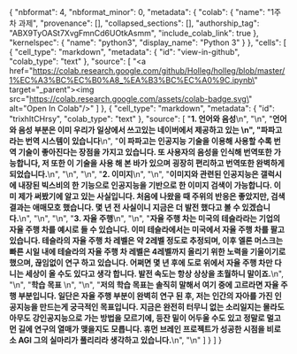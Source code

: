 {
  "nbformat": 4,
  "nbformat_minor": 0,
  "metadata": {
    "colab": {
      "name": "1주차 과제",
      "provenance": [],
      "collapsed_sections": [],
      "authorship_tag": "ABX9TyOASt7XvgFmnCd6UOtkAsmm",
      "include_colab_link": true
    },
    "kernelspec": {
      "name": "python3",
      "display_name": "Python 3"
    }
  },
  "cells": [
    {
      "cell_type": "markdown",
      "metadata": {
        "id": "view-in-github",
        "colab_type": "text"
      },
      "source": [
        "<a href=\"https://colab.research.google.com/github/Holleg/holleg/blob/master/1%EC%A3%BC%EC%B0%A8_%EA%B3%BC%EC%A0%9C.ipynb\" target=\"_parent\"><img src=\"https://colab.research.google.com/assets/colab-badge.svg\" alt=\"Open In Colab\"/></a>"
      ]
    },
    {
      "cell_type": "markdown",
      "metadata": {
        "id": "trixhItCHrsy",
        "colab_type": "text"
      },
      "source": [
        "**1. 언어와 음성**\n",
        "\n",
        "**언어와 음성 부분은 이미 우리가 일상에서 쓰고있는 네이버에서 제공하고 있는 \n",
        "파파고라는 번역 시스템이 있습니다**\n",
        "**이 파파고는 인공지능 기술을 이용해 사용할 수록 번역 기술이 좋아진다는 장점을 가지고 있습니다. 또 사용자의 음성을 인식해 번역또한 가능합니다, 저 또한 이 기술을 사용 해 본 바가 있으며 굉장히 편리하고 번역또한 완벽하게 되었습니다.**\n",
        "\n",
        "\n",
        "**2. 이미지**\n",
        "\n",
        "**이미지와 관련된 인공지능은 갤럭시에 내장된 빅스비의 한 기능으로 인공지능을 기반으로 한 이미지 검색이 가능합니다. 이미 제가 써봤기에 알고 있는 사실입니다. 처음에 나왔을 때 주위의 반응은 좋았지만, 검색 결과는 애매모호 했습니다. 몇 년 전 사실이니 지금은 더 발전 했다고 볼 수 있겠습니다.**\n",
        "\n",
        "\n",
        "**3. 자율 주행**\n",
        "\n",
        "**자율 주행 차는 미국의 테슬라라는 기업의 자율 주행 차를 예시로 들 수 있습니다. 이미 테슬라에서는 미국에서 자율 주행 차를 팔고 있습니다. 테슬라의 자율 주행 차 레벨은 약 2레벨 정도로 추정되며, 이후 엘론 머스크는 빠른 시일 내에 테슬라의 자율 주행 차 레벨은 4레벨까지 올리기 위한 노력을 기울이기로 했으며, 끊임없이 연구 하고 있습니다. 어쩌면 몇 년 후에 도로 위에서 자율 주행 차만 다니는 세상이 올 수도 있다고 생각 합니다. 발전 속도는 항상 상상을 초월하니 말이죠.**\n",
        "\n",
        "**학습 목표** \n",
        "\n",
        "**저의 학습 목표는 솔직히 말해서 여기 중에 고르라면 자율 주행 부분입니다. 일단은 자율 주행 부분이 완벽히 연구 된 후, 저는 인간의 자아를 가진 인공지능을 만드는게 궁극적인 목표입니다. 지금은 완전히 터무니 없는 소리일지는 몰라도 아무도 강인공지능으로 가는 방법을 모르기에, 등잔 밑이 어두울 수도 있고 정말로 멀고 먼 길에 연구의 열매가 맺을지도 모릅니다. 휴먼 브레인 프로젝트가 성공한 시점을 비로소 AGI 그의 실마리가 풀리리라 생각하고 있습니다.**\n",
        "\n"
      ]
    }
  ]
}
